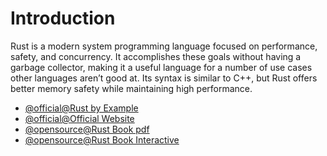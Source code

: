 # Introduction

Rust is a modern system programming language focused on performance, safety, and concurrency. It accomplishes these goals without having a garbage collector, making it a useful language for a number of use cases other languages aren’t good at. Its syntax is similar to C++, but Rust offers better memory safety while maintaining high performance.

- [@official@Rust by Example](https://doc.rust-lang.org/stable/rust-by-example/index.html)
- [@official@Official Website](https://www.rust-lang.org/)
- [@opensource@Rust Book pdf](https://edu.anarcho-copy.org/Programming%20Languages/Rust/rust-programming-language-steve-klabnik.pdf)
- [@opensource@Rust Book Interactive](https://rust-book.cs.brown.edu/experiment-intro.html)
